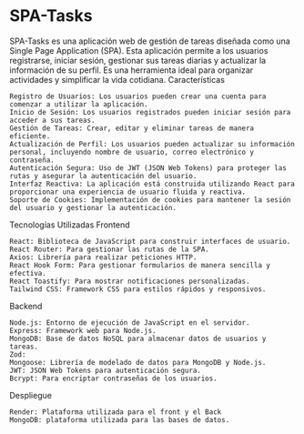 # SPA-Tasks

SPA-Tasks es una aplicación web de gestión de tareas diseñada como una Single Page Application (SPA). Esta aplicación permite a los usuarios registrarse, iniciar sesión, gestionar sus tareas diarias y actualizar la información de su perfil. Es una herramienta ideal para organizar actividades y simplificar la vida cotidiana.
Características

    Registro de Usuarios: Los usuarios pueden crear una cuenta para comenzar a utilizar la aplicación.
    Inicio de Sesión: Los usuarios registrados pueden iniciar sesión para acceder a sus tareas.
    Gestión de Tareas: Crear, editar y eliminar tareas de manera eficiente.
    Actualización de Perfil: Los usuarios pueden actualizar su información personal, incluyendo nombre de usuario, correo electrónico y contraseña.
    Autenticación Segura: Uso de JWT (JSON Web Tokens) para proteger las rutas y asegurar la autenticación del usuario.
    Interfaz Reactiva: La aplicación está construida utilizando React para proporcionar una experiencia de usuario fluida y reactiva.
    Soporte de Cookies: Implementación de cookies para mantener la sesión del usuario y gestionar la autenticación.

Tecnologías Utilizadas
Frontend

    React: Biblioteca de JavaScript para construir interfaces de usuario.
    React Router: Para gestionar las rutas de la SPA.
    Axios: Librería para realizar peticiones HTTP.
    React Hook Form: Para gestionar formularios de manera sencilla y efectiva.
    React Toastify: Para mostrar notificaciones personalizadas.
    Tailwind CSS: Framework CSS para estilos rápidos y responsivos.

Backend

    Node.js: Entorno de ejecución de JavaScript en el servidor.
    Express: Framework web para Node.js.
    MongoDB: Base de datos NoSQL para almacenar datos de usuarios y tareas.
    Zod: 
    Mongoose: Librería de modelado de datos para MongoDB y Node.js.
    JWT: JSON Web Tokens para autenticación segura.
    Bcrypt: Para encriptar contraseñas de los usuarios.

Despliegue

    Render: Plataforma utilizada para el front y el Back
    MongoDB: plataforma utilizada para las bases de datos.
